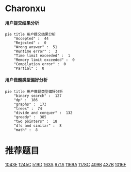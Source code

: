 # Charonxu

<!-- tabs:start -->



#### **用户提交结果分析**

```mermaid
pie title 用户提交结果分析
    "Accepted" :  44
    "Rejected" :  0
    "Wrong answer" :  51
    "Runtime error" :  3
    "Time limit exceeded" :  1
    "Memory limit exceeded" :  0
    "Compilation error" :  0
    "Partial" :  0
```

#### **用户做题类型偏好分析**

```mermaid
pie title 用户做题类型偏好分析
    "binary search" :  127
    "dp" :  186
    "graphs" :  173
    "trees" :  74
    "divide and conquer" :  132
    "greedy" :  385
    "two pointers" :  18
    "dfs and similar" :  8
    "math" :  8
```



<!-- tabs:end -->
# 推荐题目
[1043E](https://codeforces.com/contest/1043/problem/E)
[1245C](https://codeforces.com/contest/1245/problem/C)
[519D](https://codeforces.com/contest/519/problem/D)
[163A](https://codeforces.com/contest/163/problem/A)
[671A](https://codeforces.com/contest/671/problem/A)
[1169A](https://codeforces.com/contest/1169/problem/A)
[1178C](https://codeforces.com/contest/1178/problem/C)
[409B](https://codeforces.com/contest/409/problem/B)
[437B](https://codeforces.com/contest/437/problem/B)
[1016F](https://codeforces.com/contest/1016/problem/F)
